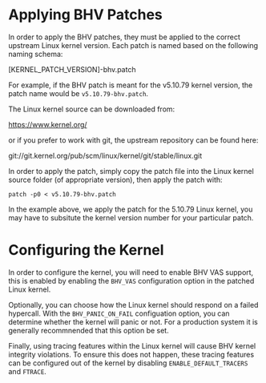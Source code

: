 Applying BHV Patches
====================

In order to apply the BHV patches, they must be applied to the correct upstream Linux kernel
version.  Each patch is named based on the following naming schema:

[KERNEL_PATCH_VERSION]-bhv.patch

For example, if the BHV patch is meant for the v5.10.79 kernel version, the patch name would
be `v5.10.79-bhv.patch`.

The Linux kernel source can be downloaded from:

https://www.kernel.org/

or if you prefer to work with git, the upstream repository can be found here:

git://git.kernel.org/pub/scm/linux/kernel/git/stable/linux.git

In order to apply the patch, simply copy the patch file into the Linux kernel source folder
(of appropriate version), then apply the patch with:

`patch -p0 < v5.10.79-bhv.patch`

In the example above, we apply the patch for the 5.10.79 Linux kernel, you may have to
subsitute the kernel version number for your particular patch.

Configuring the Kernel
======================

In order to configure the kernel, you will need to enable BHV VAS support, this is enabled
by enabling the `BHV_VAS` configuration option in the patched Linux kernel.

Optionally, you can choose how the Linux kernel should respond on a failed hypercall.  With
the `BHV_PANIC_ON_FAIL` configuation option, you can determine whether the kernel will panic
or not.  For a production system it is generally recommnended that this option be set.

Finally, using tracing features within the Linux kernel will cause BHV kernel integrity
violations.  To ensure this does not happen, these tracing features can be configured out
of the kernel by disabling `ENABLE_DEFAULT_TRACERS` and `FTRACE`.